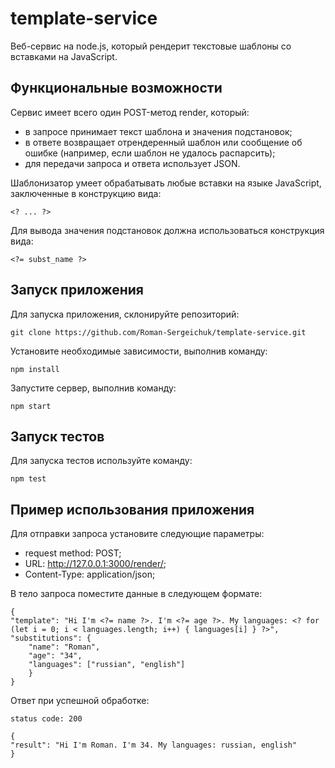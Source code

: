 # template-service

Веб-сервис на node.js, который рендерит текстовые шаблоны со вставками на JavaScript.

## Функциональные возможности

Сервис имеет всего один POST-метод render, который:

- в запросе принимает текст шаблона и значения подстановок;
- в ответе возвращает отрендеренный шаблон или сообщение об ошибке (например, если шаблон не удалось распарсить);
- для передачи запроса и ответа использует JSON.

Шаблонизатор умеет обрабатывать любые вставки на языке JavaScript, заключенные в конструкцию вида:

    <? ... ?>

Для вывода значения подстановок должна использоваться конструкция вида:

    <?= subst_name ?>

## Запуск приложения

Для запуска приложения, склонируйте репозиторий:

    git clone https://github.com/Roman-Sergeichuk/template-service.git

Установите необходимые зависимости, выполнив команду:

    npm install

Запустите сервер, выполнив команду:

    npm start

## Запуск тестов

Для запуска тестов используйте команду:

    npm test

## Пример использования приложения

Для отправки запроса установите следующие параметры:

- request method: POST;
- URL: http://127.0.0.1:3000/render/;
- Content-Type: application/json;

В тело запроса поместите данные в следующем формате:

    {
    "template": "Hi I'm <?= name ?>. I'm <?= age ?>. My languages: <? for (let i = 0; i < languages.length; i++) { languages[i] } ?>",
    "substitutions": {
        "name": "Roman",
        "age": "34",
        "languages": ["russian", "english"]
        }
    }

Ответ при успешной обработке:

    status code: 200

    {
    "result": "Hi I'm Roman. I'm 34. My languages: russian, english"
    }
